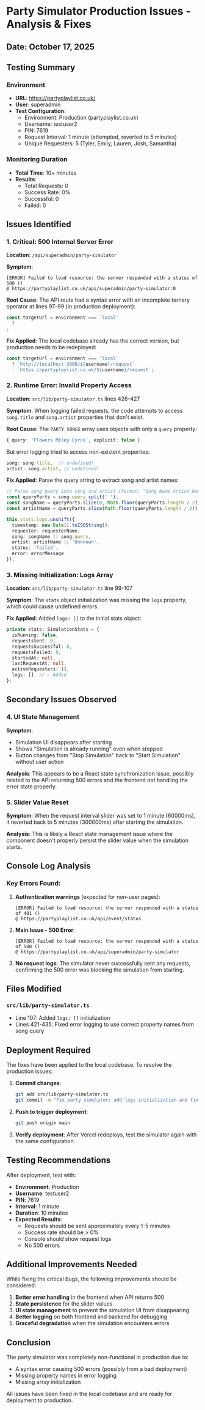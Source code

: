 # Party Simulator Production Issues - Analysis & Fixes
## Date: October 17, 2025

## Testing Summary

### Environment
- **URL**: https://partyplaylist.co.uk/
- **User**: superadmin
- **Test Configuration**:
  - Environment: Production (partyplaylist.co.uk)
  - Username: testuser2
  - PIN: 7619
  - Request Interval: 1 minute (attempted, reverted to 5 minutes)
  - Unique Requesters: 5 (Tyler, Emily, Lauren, Josh, Samantha)

### Monitoring Duration
- **Total Time**: 10+ minutes
- **Results**: 
  - Total Requests: 0
  - Success Rate: 0%
  - Successful: 0
  - Failed: 0

## Issues Identified

### 1. Critical: 500 Internal Server Error
**Location**: `/api/superadmin/party-simulator`

**Symptom**: 
```
[ERROR] Failed to load resource: the server responded with a status of 500 ()
@ https://partyplaylist.co.uk/api/superadmin/party-simulator:0
```

**Root Cause**: The API route had a syntax error with an incomplete ternary operator at lines 97-99 (in production deployment):
```typescript
const targetUrl = environment === 'local' 
  ?
;
```

**Fix Applied**: The local codebase already has the correct version, but production needs to be redeployed:
```typescript
const targetUrl = environment === 'local' 
  ? `http://localhost:3000/${username}/request`
  : `https://partyplaylist.co.uk/${username}/request`;
```

### 2. Runtime Error: Invalid Property Access
**Location**: `src/lib/party-simulator.ts` lines 426-427

**Symptom**: When logging failed requests, the code attempts to access `song.title` and `song.artist` properties that don't exist.

**Root Cause**: The `PARTY_SONGS` array uses objects with only a `query` property:
```typescript
{ query: 'Flowers Miley Cyrus', explicit: false }
```

But error logging tried to access non-existent properties:
```typescript
song: song.title,  // undefined!
artist: song.artist, // undefined!
```

**Fix Applied**: Parse the query string to extract song and artist names:
```typescript
// Parse song query into song and artist (format: "Song Name Artist Name")
const queryParts = song.query.split(' ');
const songName = queryParts.slice(0, Math.floor(queryParts.length / 2)).join(' ');
const artistName = queryParts.slice(Math.floor(queryParts.length / 2)).join(' ');

this.stats.logs.unshift({
  timestamp: new Date().toISOString(),
  requester: requesterName,
  song: songName || song.query,
  artist: artistName || 'Unknown',
  status: 'failed',
  error: errorMessage
});
```

### 3. Missing Initialization: Logs Array
**Location**: `src/lib/party-simulator.ts` line 99-107

**Symptom**: The `stats` object initialization was missing the `logs` property, which could cause undefined errors.

**Fix Applied**: Added `logs: []` to the initial stats object:
```typescript
private stats: SimulationStats = {
  isRunning: false,
  requestsSent: 0,
  requestsSuccessful: 0,
  requestsFailed: 0,
  startedAt: null,
  lastRequestAt: null,
  activeRequesters: [],
  logs: []  // ← Added
};
```

## Secondary Issues Observed

### 4. UI State Management
**Symptom**: 
- Simulation UI disappears after starting
- Shows "Simulation is already running" even when stopped
- Button changes from "Stop Simulation" back to "Start Simulation" without user action

**Analysis**: This appears to be a React state synchronization issue, possibly related to the API returning 500 errors and the frontend not handling the error state properly.

### 5. Slider Value Reset
**Symptom**: When the request interval slider was set to 1 minute (60000ms), it reverted back to 5 minutes (300000ms) after starting the simulation.

**Analysis**: This is likely a React state management issue where the component doesn't properly persist the slider value when the simulation starts.

## Console Log Analysis

### Key Errors Found:
1. **Authentication warnings** (expected for non-user pages):
   ```
   [ERROR] Failed to load resource: the server responded with a status of 401 ()
   @ https://partyplaylist.co.uk/api/event/status
   ```

2. **Main Issue - 500 Error**:
   ```
   [ERROR] Failed to load resource: the server responded with a status of 500 ()
   @ https://partyplaylist.co.uk/api/superadmin/party-simulator
   ```

3. **No request logs**: The simulator never successfully sent any requests, confirming the 500 error was blocking the simulation from starting.

## Files Modified

### `src/lib/party-simulator.ts`
- Line 107: Added `logs: []` initialization
- Lines 421-435: Fixed error logging to use correct property names from song query

## Deployment Required

The fixes have been applied to the local codebase. To resolve the production issues:

1. **Commit changes**:
   ```bash
   git add src/lib/party-simulator.ts
   git commit -m "Fix party simulator: add logs initialization and fix error logging property names"
   ```

2. **Push to trigger deployment**:
   ```bash
   git push origin main
   ```

3. **Verify deployment**: After Vercel redeploys, test the simulator again with the same configuration.

## Testing Recommendations

After deployment, test with:
- **Environment**: Production
- **Username**: testuser2
- **PIN**: 7619
- **Interval**: 1 minute
- **Duration**: 10 minutes
- **Expected Results**:
  - Requests should be sent approximately every 1-5 minutes
  - Success rate should be > 0%
  - Console should show request logs
  - No 500 errors

## Additional Improvements Needed

While fixing the critical bugs, the following improvements should be considered:

1. **Better error handling** in the frontend when API returns 500
2. **State persistence** for the slider values
3. **UI state management** to prevent the simulation UI from disappearing
4. **Better logging** on both frontend and backend for debugging
5. **Graceful degradation** when the simulation encounters errors

## Conclusion

The party simulator was completely non-functional in production due to:
- A syntax error causing 500 errors (possibly from a bad deployment)
- Missing property names in error logging
- Missing array initialization

All issues have been fixed in the local codebase and are ready for deployment to production.

